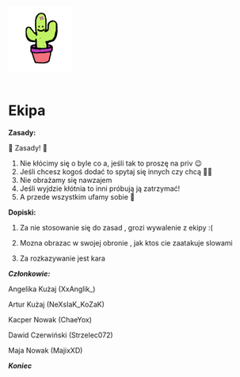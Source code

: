 <div align=left>
    <!-- ./logo/Kaktusniki_logo.png -->
    <img src="./logo/Kaktusniki_logo.png" width="128">
    <br /><br />
</div>

# Ekipa
**Zasady:**

🍧 Zasady! 🍧
1. Nie kłócimy się o byle co a, jeśli tak to proszę na priv 😉
2. Jeśli chcesz kogoś dodać to spytaj się innych czy chcą 👍🏻
3. Nie obrażamy się nawzajem
4. Jeśli wyjdzie kłótnia to inni próbują ją zatrzymać!
5. A przede wszystkim ufamy sobie 🖤

**Dopiski:**

1. Za nie stosowanie się do zasad , grozi wywalenie z ekipy :(

2. Mozna obrazac w swojej obronie , jak ktos cie zaatakuje slowami

3. Za rozkazywanie jest kara 





***Członkowie:***

Angelika Kużaj (XxAnglik_)

Artur Kużaj (NeXsIaK_KoZaK)

Kacper Nowak (ChaeYox)

Dawid Czerwiński (Strzelec072)

Maja Nowak (MajixXD)


***Koniec***


